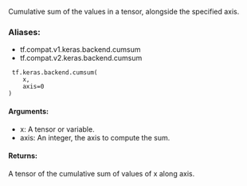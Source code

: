 Cumulative sum of the values in a tensor, alongside the specified axis.
### Aliases:
- tf.compat.v1.keras.backend.cumsum
- tf.compat.v2.keras.backend.cumsum

```
 tf.keras.backend.cumsum(
    x,
    axis=0
)
```
#### Arguments:
- x: A tensor or variable.
- axis: An integer, the axis to compute the sum.
#### Returns:
A tensor of the cumulative sum of values of x along axis.
